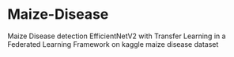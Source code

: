 # Maize-Disease
Maize Disease detection EfficientNetV2 with Transfer Learning in a Federated Learning Framework on kaggle maize disease dataset
